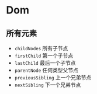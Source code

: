 # Dom

## 所有元素

- `childNodes` 所有子节点
- `firstChild` 第一个子节点
- `lastChild` 最后一个子节点
- `parentNode` 任何类型父节点
- `previousSibling` 上一个兄弟节点
- `nextSibling` 下一个兄弟节点

